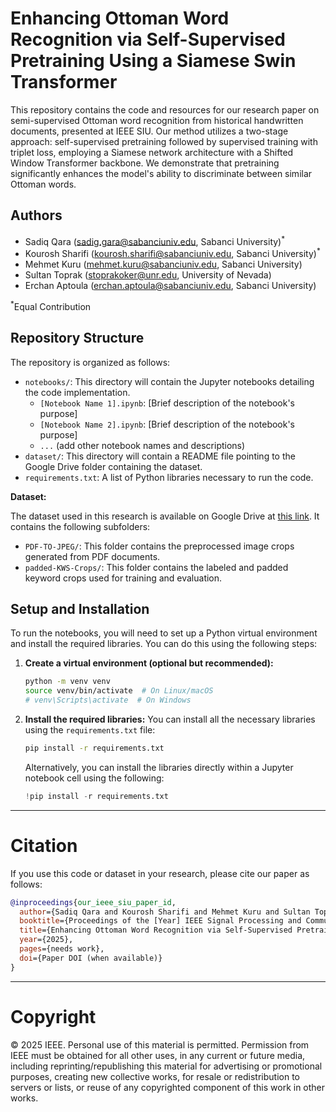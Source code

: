 # Enhancing Ottoman Word Recognition via Self-Supervised Pretraining Using a Siamese Swin Transformer

This repository contains the code and resources for our research paper on semi-supervised Ottoman word recognition from historical handwritten documents, presented at IEEE SIU. Our method utilizes a two-stage approach: self-supervised pretraining followed by supervised training with triplet loss, employing a Siamese network architecture with a Shifted Window Transformer backbone. We demonstrate that pretraining significantly enhances the model's ability to discriminate between similar Ottoman words.

## Authors

* Sadiq Qara ([sadig.gara@sabanciuniv.edu](mailto:sadig.gara@sabanciuniv.edu), Sabanci University)<sup>\*</sup>
* Kourosh Sharifi ([kourosh.sharifi@sabanciuniv.edu](mailto:kourosh.sharifi@sabanciuniv.edu), Sabanci University)<sup>\*</sup>
* Mehmet Kuru ([mehmet.kuru@sabanciuniv.edu](mailto:mehmet.kuru@sabanciuniv.edu), Sabanci University)
* Sultan Toprak ([stoprakoker@unr.edu](mailto:stoprakoker@unr.edu), University of Nevada)
* Erchan Aptoula ([erchan.aptoula@sabanciuniv.edu](mailto:erchan.aptoula@sabanciuniv.edu), Sabanci University)

<sup>\*</sup>Equal Contribution

## Repository Structure

The repository is organized as follows:

* `notebooks/`: This directory will contain the Jupyter notebooks detailing the code implementation.
    * `[Notebook Name 1].ipynb`: [Brief description of the notebook's purpose]
    * `[Notebook Name 2].ipynb`: [Brief description of the notebook's purpose]
    * `...` (add other notebook names and descriptions)
* `dataset/`: This directory will contain a README file pointing to the Google Drive folder containing the dataset.
* `requirements.txt`: A list of Python libraries necessary to run the code.

**Dataset:**

The dataset used in this research is available on Google Drive at [this link](https://drive.google.com/drive/folders/1jVk7BRCfLWznctXWx5WJRaJHWXSBymRB?usp=drive_link). It contains the following subfolders:

* `PDF-TO-JPEG/`: This folder contains the preprocessed image crops generated from PDF documents.
* `padded-KWS-Crops/`: This folder contains the labeled and padded keyword crops used for training and evaluation.

## Setup and Installation

To run the notebooks, you will need to set up a Python virtual environment and install the required libraries. You can do this using the following steps:

1.  **Create a virtual environment (optional but recommended):**
    ```bash
    python -m venv venv
    source venv/bin/activate  # On Linux/macOS
    # venv\Scripts\activate  # On Windows
    ```

2.  **Install the required libraries:**
    You can install all the necessary libraries using the `requirements.txt` file:
    ```bash
    pip install -r requirements.txt
    ```
    Alternatively, you can install the libraries directly within a Jupyter notebook cell using the following:
    ```python
    !pip install -r requirements.txt
    ```

---

# Citation

If you use this code or dataset in your research, please cite our paper as follows:

```bibtex
@inproceedings{our_ieee_siu_paper_id,
  author={Sadiq Qara and Kourosh Sharifi and Mehmet Kuru and Sultan Toprak and Erchan Aptoula},
  booktitle={Proceedings of the [Year] IEEE Signal Processing and Communications Applications Conference (SIU)},
  title={Enhancing Ottoman Word Recognition via Self-Supervised Pretraining Using a Siamese Swin Transformer},
  year={2025},
  pages={needs work},
  doi={Paper DOI (when available)}
}
```

---

# Copyright

© 2025 IEEE. Personal use of this material is permitted. Permission from IEEE must be obtained for all other uses, in any current or future media, including reprinting/republishing this material for advertising or promotional purposes, creating new collective works, for resale or redistribution to servers or lists, or reuse of any copyrighted component of this work in other works.
